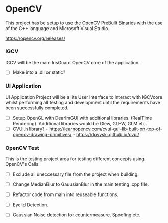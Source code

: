 # **OpenCV**

This project has be setup to use the OpenCV PreBuilt Binaries with the use of 
the C++ language and Microsoft Visual Studio.
 
 https://opencv.org/releases/
 
 
### **IGCV**
 
 IGCV will be the main IrisGuard OpenCV core of the application.
 
 - [ ] Make into a .dll or static?

### **UI Application**

UI Application Project will be a lite User Interface to interact with IGCVcore whilst
performing all testing and development until the requirements have been successfully completed.

- [ ] Setup OpenGL with DearImGUI with additional libraries. (RealTime Rendering).
      Additional libraries would be Glew, GLFW, GLM etc.
- [ ] CVUI.h library? 
       - https://learnopencv.com/cvui-gui-lib-built-on-top-of-opencv-drawing-primitives/
       - https://dovyski.github.io/cvui/

### **OpenCV Test**

This is the testing project area for testing different concepts using OpenCV's Calls.

- [ ] Exclude all uneccessary file from the project when building. 
- [ ] Change MedianBlur to GauusianBlur in the main testing .cpp file.
- [ ] Refactor code from main into reuseable functions.
- [ ] Eyelid Detection.
- [ ] Gaussian Noise detection for countermeasure. Spoofing etc.

